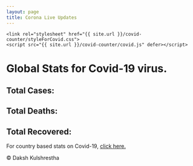 ```yaml
---
layout: page
title: Corona Live Updates
---
```


    <link rel="stylesheet" href="{{ site.url }}/covid-counter/styleForCovid.css">
    <script src="{{ site.url }}/covid-counter/covid.js" defer></script>

# Global Stats for Covid-19 virus.

## Total Cases:
<div id="totalCases"></div>

## Total Deaths:
<div id="totalDeath"></div>

## Total Recovered:
<div id="totalRecovered"></div>

<p class="navForCovid">For country based stats on Covid-19, <a href="{{ site.url }}/covid-counter/country.html">click here.</a></p>

© Daksh Kulshrestha
